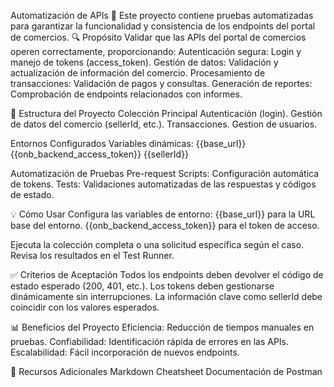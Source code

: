 Automatización de APIs
🚀 Este proyecto contiene pruebas automatizadas para garantizar la funcionalidad y consistencia de los endpoints del portal de comercios.
🔍 Propósito
Validar que las APIs del portal de comercios operen correctamente, proporcionando:
Autenticación segura: Login y manejo de tokens (access_token).
Gestión de datos: Validación y actualización de información del comercio.
Procesamiento de transacciones: Validación de pagos y consultas.
Generación de reportes: Comprobación de endpoints relacionados con informes.

📂 Estructura del Proyecto
Colección Principal
Autenticación (login).
Gestión de datos del comercio (sellerId, etc.).
Transacciones.
Gestion de usuarios.

Entornos Configurados
 Variables dinámicas:
{{base_url}}
{{onb_backend_access_token}}
{{sellerId}}

Automatización de Pruebas
Pre-request Scripts: Configuración automática de tokens.
Tests: Validaciones automatizadas de las respuestas y códigos de estado.





💡 Cómo Usar
Configura las variables de entorno:
{{base_url}} para la URL base del entorno.
{{onb_backend_access_token}} para el token de acceso.

Ejecuta la colección completa o una solicitud específica según el caso.
Revisa los resultados en el Test Runner.




✅ Criterios de Aceptación
Todos los endpoints deben devolver el código de estado esperado (200, 401, etc.).
Los tokens deben gestionarse dinámicamente sin interrupciones.
La información clave como sellerId debe coincidir con los valores esperados.




📊 Beneficios del Proyecto
Eficiencia: Reducción de tiempos manuales en pruebas.
Confiabilidad: Identificación rápida de errores en las APIs.
Escalabilidad: Fácil incorporación de nuevos endpoints.




🔗 Recursos Adicionales
Markdown Cheatsheet
Documentación de Postman


